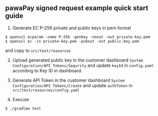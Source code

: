 ## pawaPay signed request example quick start guide

 1. Generate EC P-256 private and public keys in pem format 
```
$ openssl ecparam -name P-256 -genkey -noout -out private-key.pem
$ openssl ec -in private-key.pem -pubout -out public-key.pem
```
and copy to `src/test/resources`

2. Upload generated public key in the customer dashboard `System Configuration/API Tokens/Sequrity` and update `keyId` in `config.yaml` according to Key ID in dashboard.


3. Generate API Token in the customer dashboard `System Configuration/API Tokens/Create` and update `authToken` in `src/test/resources/config.yaml`


4. Execute
```
$ ./gradlew test
```